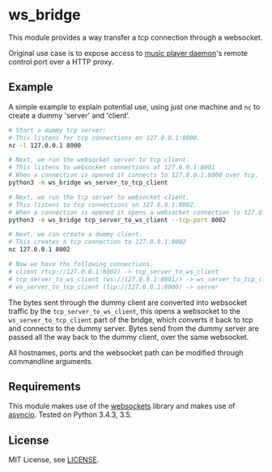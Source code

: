 # ws_bridge

This module provides a way transfer a tcp connection through a websocket.

Original use case is to expose access to [music player daemon][mpd]'s
remote control port over a HTTP proxy.

## Example
A simple example to explain potential use, using just one machine and `nc` to
create a dummy 'server' and 'client'.

```bash
# Start a dummy tcp server:
# This listens for tcp connections on 127.0.0.1:8000.
nc -l 127.0.0.1 8000

# Next, we run the websocket server to tcp client.
# This listens to websocket connections at 127.0.0.1:8001
# When a connection is opened it connects to 127.0.0.1:8000 over tcp.
python3 -m ws_bridge ws_server_to_tcp_client

# Next, we run the tcp server to websocket client.
# This listens to tcp connections on 127.0.0.1:8002.
# When a connection is opened it opens a websocket connection to 127.0.0.1:8001
python3 -m ws_bridge tcp_server_to_ws_client --tcp-port 8002

# Next, we can create a dummy client.
# This creates a tcp connection to 127.0.0.1:8002
nc 127.0.0.1 8002

# Now we have the following connections.
# client (tcp://127.0.0.1:8002) -> tcp_server_to_ws_client
# tcp_server_to_ws_client (ws://127.0.0.1:8001/) -> ws_server_to_tcp_client
# ws_server_to_tcp_client (tcp://127.0.0.1:8000) -> server
```

The bytes sent through the dummy client are converted into websocket traffic
by the `tcp_server_to_ws_client`, this opens a websocket to the 
`ws_server_to_tcp_client` part of the bridge, which converts it back to tcp
and connects to the dummy server. Bytes send from the dummy server are 
passed all the way back to the dummy client, over the same websocket.

All hostnames, ports and the websocket path can be modified through commandline
arguments.

## Requirements
This module makes use of the [websockets][websockets] library and makes use of
[asyncio][asyncio]. Tested on Python 3.4.3, 3.5.

## License

MIT License, see [LICENSE](LICENSE).

[mpd]: https://www.musicpd.org/
[websockets]: http://websockets.readthedocs.io/en/stable/
[asyncio]: https://docs.python.org/3/library/asyncio.html
